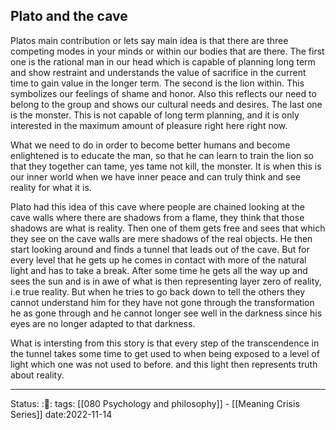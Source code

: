 ## Plato and the cave

Platos main contribution or lets say main idea is that there are three
competing modes in your minds or within our bodies that are there. The first
one is the rational man in our head which is capable of planning long term and
show restraint and understands the value of sacrifice in the current time to
gain value in the longer term. The second is the lion within. This symbolizes
our feelings of shame and honor. Also this reflects our need to belong to the
group and shows our cultural needs and desires. The last one is the monster.
This is not capable of long term planning, and it is only interested in the
maximum amount of pleasure right here right now. 

What we need to do in order to become better humans and become enlightened is
to educate the man, so that he can learn to train the lion so that they
together can tame, yes tame not kill, the monster. It is when this is our inner
world when we have inner peace and can truly think and see reality for what it
is.

Plato had this idea of this cave where people are chained looking at the cave
walls where there are shadows from a flame, they think that those shadows are
what is reality. Then one of them gets free and sees that which they see on the
cave walls are mere shadows of the real objects. He then start looking around
and finds a tunnel that leads out of the cave. But for every level that he gets
up he comes in contact with more of the natural light and has to take a break.
After some time he gets all the way up and sees the sun and is in awe of what
is then representing layer zero of reality, i.e true reality. But when he tries
to go back down to tell the others they cannot understand him for they have not
gone through the transformation he as gone through and he cannot longer see
well in the darkness since his eyes are no longer adapted to that darkness. 

What is intersting from this story is that every step of the transcendence in
the tunnel takes some time to get used to when being exposed to a level of
light which one was not used to before. and this light then represents truth
about reality.


---
Status: :📖: 
tags: [[080 Psychology and philosophy]] - [[Meaning Crisis Series]]
date:2022-11-14
